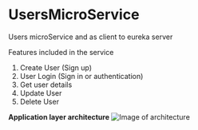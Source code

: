 # UsersMicroService
Users microService and as client to eureka server

Features included in the service
1.  Create User (Sign up)
2.  User Login (Sign in or authentication)
3.  Get user details
4.  Update User
5.  Delete User

**Application layer architecture**
![Image of architecture](https://github.com/shoheb90/Applicationlayers.png)
